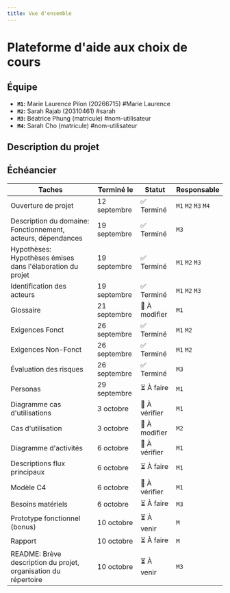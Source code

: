 ```yaml
---
title: Vue d'ensemble
---
```


<style>
    @media screen and (min-width: 76em) {
        .md-sidebar--primary {
            display: none !important;
        }
    }
</style>

# Plateforme d'aide aux choix de cours

## Équipe

- **`M1`:** Marie Laurence Pilon (20266715) #Marie Laurence
- **`M2`:** Sarah Rajab (20310461) #sarah
- **`M3`:** Béatrice Phung (matricule) #nom-utilisateur  
- **`M4`:** Sarah Cho (matricule) #nom-utilisateur

## Description du projet

## Échéancier

| Taches                        | Terminé le    | Statut      | Responsable  |
|-------------------------------|---------------|-------------|--------------|
| Ouverture de projet           | 12 septembre  | ✅ Terminé  | `M1` `M2` `M3` `M4`         |
| Description du domaine:  Fonctionnement, acteurs, dépendances        | 19 septembre  | ✅ Terminé  | `M3`     |
| Hypothèses: Hypothèses émises dans l'élaboration du projet | 19 septembre  | ✅ Terminé  | `M1` `M2` `M3`    |
| Identification des acteurs    | 19 septembre  | ✅ Terminé  | `M1` `M2` `M3`    |
| Glossaire                     | 21 septembre  | 👀 À modifier   | `M1`         |
| Exigences Fonct               | 26 septembre  | ✅ Terminé  | `M1` `M2`    |
| Exigences Non-Fonct           | 26 septembre  | ✅ Terminé  | `M1` `M2`    |
| Évaluation des risques        | 26 septembre  | ✅ Terminé  | `M3`         |
| Personas                      | 29 septembre  | ⏳ À faire  | `M1`         |
| Diagramme cas d'utilisations           | 3 octobre     |:grimacing: À vérifier  | `M1`         |
| Cas d'utilisation             | 3 octobre     | 👀 À modifier  | `M2`         |
| Diagramme d'activités         | 6 octobre     | :grimacing: À vérifier  | `M1`         |
| Descriptions flux principaux         | 6 octobre     | ⏳ À faire  | `M1`         |
| Modèle C4                     | 6 octobre     | :grimacing: À vérifier  | `M1`         |
| Besoins matériels             | 6 octobre     | ⏳ À faire | `M3`         |
| Prototype fonctionnel (bonus) | 10 octobre    | ⏳ À venir  | `M`         |
| Rapport                       | 10 octobre    | ⏳ À faire  | `M`         |
| README: Brève description du projet, organisation du répertoire | 10 octobre    | ⏳ À venir  | `M3`         |